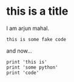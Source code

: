 # this is a title

I am arjun mahal.

```
this is some fake code
```

and now...

```
print 'this is'
print 'some python'
print 'code'
```